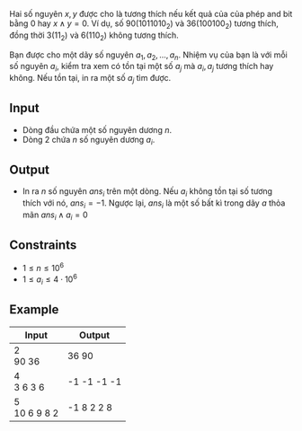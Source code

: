 Hai số nguyên $x, y$ được cho là tương thích nếu kết quả của của phép and bit bằng $0$ hay $x \land y = 0$. Ví dụ, số $90(1011010_2)$ và $36(100100_2)$ tương thích, đồng thời $3(11_2)$ và $6(110_2)$ không tương thích.

Bạn được cho một dãy số nguyên $a_1,a_2,...,a_n$. Nhiệm vụ của bạn là với mỗi số nguyên $a_i$, kiểm tra xem có tồn tại một số $a_j$ mà $a_i,a_j$ tương thích hay không. Nếu tồn tại, in ra một số $a_j$ tìm được.

## Input

- Dòng đầu chứa một số nguyên dương $n$.
- Dòng 2 chứa $n$ số nguyên dương $a_i$.

## Output

- In ra $n$ số nguyên $ans_i$ trên một dòng. Nếu $a_i$ không tồn tại số tương thích với nó, $ans_i=-1$. Ngược lại, $ans_i$ là một số bất kì trong dãy $a$ thỏa mãn $ans_i\land a_i = 0$

## Constraints

- $1\le n\le 10^6$
- $1\le a_i\le 4\cdot 10^6$

## Example

|Input|Output|
|-|-|
|2<br>90 36|36 90|
|4<br>3 6 3 6|-1 -1 -1 -1|
|5<br>10 6 9 8 2|-1 8 2 2 8|
